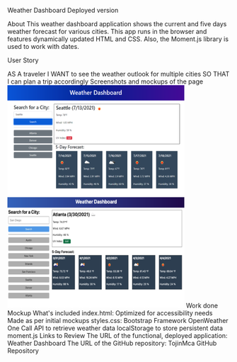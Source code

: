 Weather Dashboard
Deployed version

About
This weather dashboard application shows the current and five days weather forecast for various cities.
This app runs in the browser and features dynamically updated HTML and CSS. Also, the Moment.js library is used to work with dates.

User Story

AS A traveler
I WANT to see the weather outlook for multiple cities
SO THAT I can plan a trip accordingly
Screenshots and mockups of the page
<img src=".\Assets/Capture.PNG" width="400" height="250" alt="Homepage"/>	<img src=".\Assets/06-server-side-apis-homework-demo.png" width="400" height="250" alt="The weather app includes a search option, a list of cities, and a five-day forecast and current weather conditions for Atlanta."/>
Work done	Mockup
What's included
index.html:
Optimized for accessibility needs
Made as per initial mockups
styles.css:
Bootstrap Framework
OpenWeather One Call API to retrieve weather data
localStorage to store persistent data
moment.js
Links to Review
The URL of the functional, deployed application: Weather Dashboard
The URL of the GitHub repository: TojinMca GitHub Repository